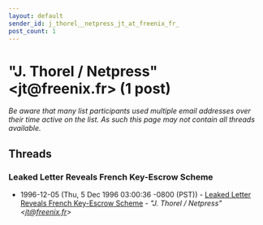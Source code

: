 ```yaml
---
layout: default
sender_id: j_thorel__netpress_jt_at_freenix_fr_
post_count: 1
---
```


# "J. Thorel / Netpress" <jt<span>@</span>freenix.fr> (1 post)

_Be aware that many list participants used multiple email addresses over their time active on the list. As such this page may not contain all threads available._

## Threads

### Leaked Letter Reveals French Key-Escrow Scheme
+ 1996-12-05 (Thu, 5 Dec 1996 03:00:36 -0800 (PST)) - [Leaked Letter Reveals French Key-Escrow Scheme](/archive/1996/12/fadc762f0fd2795284d7cad0303061d15676003355859331cd4d287c9e328d02) - _"J. Thorel / Netpress" \<jt@freenix.fr\>_

